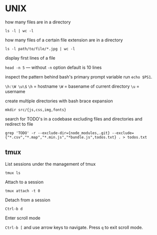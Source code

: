 # UNIX

how many files are in a directory

`ls -l | wc -l`

how many files of a certain file extension are in a directory

`ls -l path/to/file/*.jpg | wc -l`

display first lines of a file

`head -n 5` — without `-n` option default is 10 lines

inspect the pattern behind bash's primary prompt variable run `echo $PS1`.

`\h:\W \u\$` `\h` = hostname `\W` = basename of current directory `\u` = username

create multiple directories with bash brace expansion

`mkdir src/{js,css,img,fonts}`

search for TODO's in a codebase excluding files and directories and redirect to file

`grep 'TODO' -r --exclude-dir={node_modules,.git} --exclude={"*.csv","*.map","*.min.js","*bundle.js",todos.txt} . > todos.txt`

## tmux

List sessions under the management of tmux

`tmux ls`

Attach to a session

`tmux attach -t 0`

Detach from a session

`Ctrl-b d`

Enter scroll mode

`Ctrl-b [` and use arrow keys to navigate. Press `q` to exit scroll mode.
